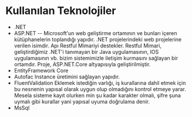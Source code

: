 # Kullanılan Teknolojiler
- .NET
- ASP.NET
-- Microsoft'un web geliştirme ortamının ve bunları içeren kütüphanelerin toplandığı yapıdır.
.NET projelerindeki web projelerine verilen isimdir.
Apı Restful Mimariyi destekler.
Restful Mimari, geliştirdiğimiz .NET'i tanımayan bir Java uygulamasının, IOS uygulamasının vb. bizim sistemimizle iletişim kurmasını sağlayan bir ortamdır.
Proje, ASP.NET.Core altyapısıyla geliştirilmiştir.
- EntityFramework Core
- Autofac
Instance üretimini sağlayan yapıdır.
- FluentValidation
Eklemek istediğin varlığı, iş kurallarına dahil etmek için bu nesnenin yapısal olarak uygun olup olmadığını kontrol etmeye yarar.
Mesela sisteme kayıt olurken min şu kadar karakter olmalı, şifre şuna uymalı gibi kurallar yani yapısal uyuma doğrulama denir.
- MsSql
